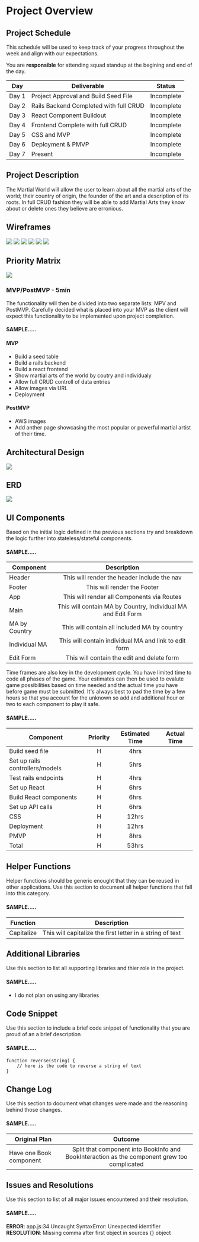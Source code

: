 # Project Overview

## Project Schedule

This schedule will be used to keep track of your progress throughout the week and align with our expectations.  

You are **responsible** for attending squad standup at the begining and end of the day.

|  Day | Deliverable | Status
|---|---| ---|
|Day 1| Project Approval and Build Seed File | Incomplete
|Day 2| Rails Backend Completed with full CRUD | Incomplete
|Day 3| React Component Buildout | Incomplete
|Day 4| Frontend Complete with full CRUD | Incomplete
|Day 5| CSS and MVP  | Incomplete
|Day 6| Deployment & PMVP  | Incomplete
|Day 7| Present | Incomplete


## Project Description

The Martial World will allow the user to learn about all the martial arts of the world; their country of origin, the founder of the art and a description of its roots. In full CRUD fashion they will be able to add Martial Arts they know about or delete ones they believe are erronious.

## Wireframes
<img src="list_of_all_MA.png">
<img src="list_of_all_MA_mobile.png">
<img src="single_MA.png">
<img src="single_MA_mobile.png">
<img src="edit_form.png">
<img src="edit_form_mobile.png">

## Priority Matrix
<img src="priority_matrix.png">

### MVP/PostMVP - 5min

The functionality will then be divided into two separate lists: MPV and PostMVP.  Carefully decided what is placed into your MVP as the client will expect this functionality to be implemented upon project completion.  

#### SAMPLE.....
#### MVP 

- Build a seed table 
- Build a rails backend
- Build a react frontend
- Show martial arts of the world by coutry and individualy
- Allow full CRUD controll of data entries
- Allow images via URL
- Deployment

#### PostMVP 
- AWS images
- Add anther page showcasing the most popular or powerful martial artist of their time.


## Architectural Design

<img src="react_architecture.png">

## ERD

<img src="ERD.png">

## UI Components

Based on the initial logic defined in the previous sections try and breakdown the logic further into stateless/stateful components. 

#### SAMPLE.....
| Component | Description | 
| --- | :---: |  
| Header | This will render the header include the nav | 
| Footer | This will render the Footer | 
| App | This will render all Components via Routes | 
| Main | This will contain MA by Country, Individual MA and Edit Form | 
| MA by Country | This will contain all included MA by country | 
| Individual MA | This will contain individual MA and link to edit form | 
| Edit Form | This will contain the edit and delete form | 


Time frames are also key in the development cycle.  You have limited time to code all phases of the game.  Your estimates can then be used to evalute game possibilities based on time needed and the actual time you have before game must be submitted. It's always best to pad the time by a few hours so that you account for the unknown so add and additional hour or two to each component to play it safe.

#### SAMPLE.....
| Component | Priority | Estimated Time | Actual Time |
| --- | :---: |  :---: | :---: |
| Build seed file | H | 4hrs|  |
| Set up rails controllers/models | H | 5hrs|  |
| Test rails endpoints | H | 4hrs|  | 
| Set up React | H | 6hrs|  | 
| Build React components | H | 6hrs|  | 
| Set up API calls | H | 6hrs|  | 
| CSS | H | 12hrs|  | 
| Deployment | H | 12hrs|  | 
| PMVP | H | 8hrs|  | 
| Total | H | 53hrs|  | 

## Helper Functions
Helper functions should be generic enought that they can be reused in other applications. Use this section to document all helper functions that fall into this category.

#### SAMPLE.....
| Function | Description | 
| --- | :---: |  
| Capitalize | This will capitalize the first letter in a string of text | 

## Additional Libraries
 Use this section to list all supporting libraries and thier role in the project. 
 
 #### SAMPLE.....
- I do not plan on using any libraries


## Code Snippet

Use this section to include a brief code snippet of functionality that you are proud of an a brief description  

#### SAMPLE.....
```
function reverse(string) {
	// here is the code to reverse a string of text
}
```

## Change Log
 Use this section to document what changes were made and the reasoning behind those changes.  

#### SAMPLE.....
| Original Plan | Outcome | 
| --- | :---: |  
| Have one Book component | Split that component into BookInfo and BookInteraction as the component grew too complicated | 

## Issues and Resolutions
 Use this section to list of all major issues encountered and their resolution.

#### SAMPLE.....
**ERROR**: app.js:34 Uncaught SyntaxError: Unexpected identifier                                
**RESOLUTION**: Missing comma after first object in sources {} object